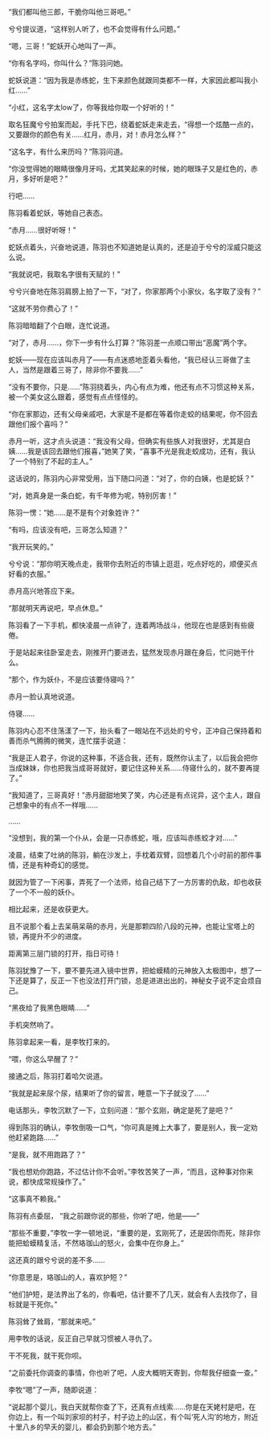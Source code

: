 “我们都叫他三郎，干脆你叫他三哥吧。”

兮兮提议道，“这样别人听了，也不会觉得有什么问题。”

“嗯，三哥！”蛇妖开心地叫了一声。

“你有名字吗，你叫什么？”陈羽问她。

蛇妖说道：“因为我是赤练蛇，生下来颜色就跟同类都不一样，大家因此都叫我小红……”

“小红，这名字太low了，你等我给你取一个好听的！”

取名狂魔兮兮拍案而起，手托下巴，绕着蛇妖走来走去，“得想一个炫酷一点的，又要跟你的颜色有关……红月，赤月，对！赤月怎么样？”

“这名字，有什么来历吗？”陈羽问道。

“你没觉得她的眼睛很像月牙吗，尤其笑起来的时候，她的眼珠子又是红色的，赤月，多好听是吧？”

行吧……

陈羽看着蛇妖，等她自己表态。

“赤月……很好听呀！”

蛇妖点着头，兴奋地说道，陈羽也不知道她是认真的，还是迫于兮兮的淫威只能这么说。

“我就说吧，我取名字很有天赋的！”

兮兮兴奋地在陈羽肩膀上拍了一下，“对了，你家那两个小家伙，名字取了没有？”

“这就不劳你费心了！”

陈羽暗暗翻了个白眼，连忙说道。

“对了，赤月……，你下一步有什么打算？”陈羽差一点顺口带出“恶魔”两个字。

蛇妖——现在应该叫赤月了——有点迷惑地歪着头看他，“我已经认三哥做了主人，当然是跟着三哥了，除非你不要我……”

“没有不要你，只是……”陈羽挠着头，内心有点为难，他还有点不习惯这种关系，被一个美女这么跟着，感觉有点点怪怪的。

“你在家那边，还有父母亲戚吧，大家是不是都在等着你走蛟的结果呢，你不回去跟他们报个喜吗？”

赤月一听，这才点头说道：“我没有父母，但确实有些族人对我很好，尤其是白姨……我是该回去跟他们报喜，”她笑了笑，“喜事不光是我走蛟成功，还有，我认了一个特别了不起的主人。”

这话说的，陈羽内心非常受用，当下随口问道：“对了，你的白姨，也是蛇妖？”

“对，她真身是一条白蛇，有千年修为呢，特别厉害！”

陈羽一愣：“她……是不是有个对象姓许？”

“有吗，应该没有吧，三哥怎么知道？”

“我开玩笑的。”

兮兮说：“那你明天晚点走，我带你去附近的市镇上逛逛，吃点好吃的，顺便买点好看的衣服。”

赤月高兴地答应下来。

“那就明天再说吧，早点休息。”

陈羽看了一下手机，都快凌晨一点钟了，连着两场战斗，他现在也是感到有些疲倦。

于是站起来往卧室走去，刚推开门要进去，猛然发现赤月跟在身后，忙问她干什么。

“那个，作为妖仆，不是应该要侍寝吗？”

赤月一脸认真地说道。

侍寝……

陈羽内心忍不住荡漾了一下，抬头看了一眼站在不远处的兮兮，正冲自己保持着和善而杀气腾腾的微笑，连忙摆手说道：

“我是正人君子，你说的这种事，不适合我，还有，既然你认主了，以后我会把你当成妹妹，你也把我当成哥哥就好，要记住这种关系……侍寝什么的，就不要再提了。”

“我知道了，三哥真好！”赤月甜甜地笑了笑，内心还是有点诧异，这个主人，跟自己想象中的有点不一样哦……

……

“没想到，我的第一个仆从，会是一只赤练蛇，哦，应该叫赤练蛟才对……”

凌晨，结束了吐纳的陈羽，躺在沙发上，手枕着双臂，回想着几个小时前的那件事情，还是有种奇幻的感觉。

就因为管了一下闲事，弄死了一个法师，给自己结下了一方厉害的仇敌，却也收获了一个不一般的妖仆。

相比起来，还是收获更大。

且不说那个看上去呆萌呆萌的赤月，光是那颗四阶八段的元神，也能让宝塔上的锁，再提升不少的进度。

距离第三层门锁的打开，指日可待！

陈羽犹豫了一下，要不要先进入镜中世界，把蛤蟆精的元神放入太极图中，想了一下还是算了，反正一下也没法打开门锁，总是进进出出的，神秘女子说不定会烦自己。

“黑夜给了我黑色眼睛……”

手机突然响了。

陈羽拿起来一看，是李牧打来的。

“喂，你这么早醒了？”

接通之后，陈羽打着哈欠说道。

“我就是起来尿个尿，结果听了你的留言，睡意一下子就没了……”

电话那头，李牧沉默了一下，立刻问道：“那个玄刚，确定是死了是吧？”

得到陈羽的确认，李牧倒吸一口气，“你可真是摊上大事了，要是别人，我一定劝他赶紧跑路……”

“是我，就不用跑路了？”

“我也想劝你跑路，不过估计你不会听。”李牧苦笑了一声，“而且，这种事对你来说，都快成常规操作了。”

“这事真不赖我。”

陈羽有点委屈， “我之前跟你说的那些，你听了吧，他是——”

“那些不重要，”李牧一字一顿地说，“重要的是，玄刚死了，还是因你而死，除非你能把蛤蟆精复活，不然珞珈山的怒火，会集中在你身上。”

这还真的跟兮兮说的差不多……

“你意思是，珞珈山的人，喜欢护短？”

“他们护短，是法界出了名的，你看吧，估计要不了几天，就会有人去找你了，目标就是干死你。”

陈羽耸了耸肩，“那就来吧。”

用李牧的话说，反正自己早就习惯被人寻仇了。

干不死我，就干死你呗。

“之前委托你调查的事情，你也听了吧，人皮大概明天寄到，你帮我仔细查一查。”

李牧“嗯”了一声，随即说道：

“说起那个婴儿，我白天就帮你查了下，还真有点线索……你是在天姥村是吧，在你边上，有一个叫刘家坝的村子，村子边上的山区，有个叫‘死人沟’的地方，附近十里八乡的早夭的婴儿，都会扔到那个地方去。”
